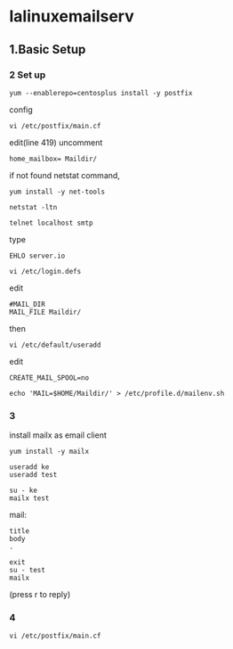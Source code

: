 # lalinuxemailserv
## 1.Basic Setup
### 2 Set up
```
yum --enablerepo=centosplus install -y postfix
```

config
```
vi /etc/postfix/main.cf
```

edit(line 419) uncomment
```
home_mailbox= Maildir/
```
if not found netstat command,
```
yum install -y net-tools
```
```
netstat -ltn
```
```
telnet localhost smtp
```
type
```
EHLO server.io
```


```
vi /etc/login.defs
```
edit
```
#MAIL_DIR
MAIL_FILE Maildir/
```

then
```
vi /etc/default/useradd
```
edit
```
CREATE_MAIL_SPOOL=no
```
```
echo 'MAIL=$HOME/Maildir/' > /etc/profile.d/mailenv.sh
```

### 3
install mailx as email client
```
yum install -y mailx
```
```
useradd ke
useradd test
```
```
su - ke
mailx test
```
mail:
```
title
body
.
```
```
exit
su - test
mailx
```
(press r to reply)


### 4
```
vi /etc/postfix/main.cf
```
